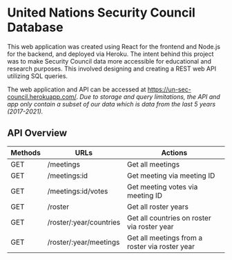 # United Nations Security Council Database

This web application was created using React for the frontend and Node.js for the backend, and deployed via Heroku. The intent behind this project was to make Security Council data more accessible for educational and research purposes. This involved designing and creating a REST web API utilizing SQL queries.

The web application and API can be accessed at https://un-sec-council.herokuapp.com/. _Due to storage and query limitations, the API and app only contain a subset of our data which is data from the last 5 years (2017-2021)._

## API Overview

| Methods | URLs | Actions |
| --- | --- | --- |
| GET | /meetings |Get all meetings |
| GET | /meetings:id |Get meeting via meeting ID |
| GET | /meetings:id/votes |Get meeting votes via meeting ID |
| GET | /roster |Get all roster years |
| GET | /roster/:year/countries |Get all countries on roster via roster year |
| GET | /roster/:year/meetings |Get all meetings from a roster via roster year |
